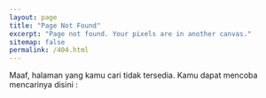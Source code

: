 ```yaml
---
layout: page
title: "Page Not Found"
excerpt: "Page not found. Your pixels are in another canvas."
sitemap: false
permalink: /404.html
---
```


Maaf, halaman yang kamu cari tidak tersedia. Kamu dapat mencoba mencarinya disini :


<script type="text/javascript">
  var GOOG_FIXURL_LANG = 'en';
  var GOOG_FIXURL_SITE = '{{ site.url }}'
</script>
<script type="text/javascript"
  src="//linkhelp.clients.google.com/tbproxy/lh/wm/fixurl.js">
</script>

